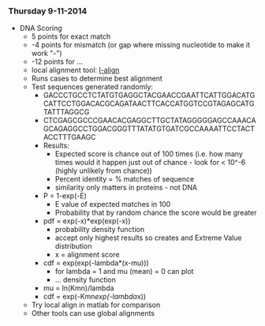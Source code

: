 ### Thursday 9-11-2014
- DNA Scoring
    + 5 points for exact match
    + -4 points for mismatch (or gap where missing nucleotide to make it work "-")
    + -12 points for ...
    + local alignment tool: [l-align](http://www.ebi.ac.uk/Tools/psa/lalign/nucleotide.html)
    + Runs cases to determine best alignment
    + Test sequences generated randomly:
        * GACCCTGCCTCTATGTGAGGCTACGAACCGAATTCATTGGACATGCATTCCTGGACACGCAGATAACTTCACCATGGTCCGTAGAGCATGTATTTAGGCG
        * CTCGAGCGCCCGAACACGAGGCTTGCTATAGGGGGAGCCAAACAGCAGAGGCCTGGACGGGTTTATATGTGATCGCCAAAATTCCTACTACCTTTGAAGC
        * Results:
            - Expected score is chance out of 100 times (i.e. how many times would it happen just out of chance - look for < 10^-6 (highly unlikely from chance))
            - Percent identity = % matches of sequence
            - similarity only matters in proteins - not DNA
        * P = 1-exp(-E)
            - E value of expected matches in 100
            - Probability that by random chance the score would be greater
        * pdf = exp(-x)*exp(exp(-x))
            - probability density function
            - accept only highest results so creates and Extreme Value distribution
            - x = alignment score
        * cdf = exp(exp(-lambda*(x-mu)))
            - for lambda = 1 and mu (mean) = 0 can plot
            - ... density function
        * mu = ln(Kmn)/lambda
        * cdf = exp(-Kmn*exp(-lambda*x))
    + Try local align in matlab for comparison
    + Other tools can use global alignments